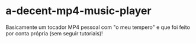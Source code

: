 # a-decent-mp4-music-player
Basicamente um tocador MP4 pessoal com "o meu tempero" e que foi feito por conta própria (sem seguir tutoriais)!
